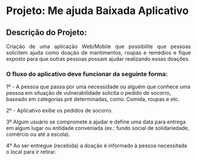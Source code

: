 # Projeto: Me ajuda Baixada Aplicativo

## Descrição do Projeto:

<p align="justify">Criação de uma aplicação Web/Mobile que possibilite que pessoas solicitem ajuda 
como doação de mantimentos, roupas e remédios e fique exposto para que outras pessoas possam ajudar 
realizando essas doações.</p>

### O fluxo do aplicativo deve funcionar da seguinte forma:
<p>1º - A pessoa que passa por uma necessidade ou alguém que conhece uma pessoa em situação de vulnerabilidade solicita o pedido de socorro, baseado em categorias pré determinadas, como: Comida, roupas e etc.
<p>2º - Aplicativo exibe os pedidos de socorro.
<p>3º  Algum usuário se compromete a ajudar e define uma data para entrega em algum lugar ou entidade conveniada (ex.: fundo social de solidariedade, comércio ou até a escola).
<p>4º Ao ser entregue (recebida) a doação é informado à pessoa necessitada o local para ir retirar.

